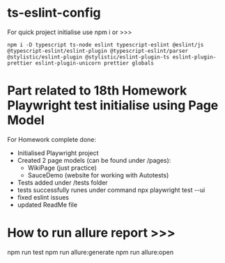 # ts-eslint-config
For quick project initialise use npm i or >>>

```
npm i -D typescript ts-node eslint typescript-eslint @eslint/js @typescript-eslint/eslint-plugin @typescript-eslint/parser @stylistic/eslint-plugin @stylistic/eslint-plugin-ts eslint-plugin-prettier eslint-plugin-unicorn prettier globals
```
# Part related to 18th Homework Playwright test initialise using Page Model

For Homework complete done:

  - Initialised Playwright project
  - Created 2 page models (can be found under /pages):
     - WikiPage (just practice)
     - SauceDemo (website for working with Autotests)
  - Tests added under /tests folder
  - tests successfully runes under command npx playwright test --ui 
  - fixed eslint issues
  - updated ReadMe file

  # How to run allure report >>>

npm run test
npm run allure:generate
npm run allure:open
